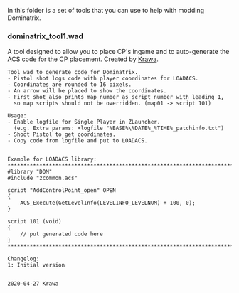 In this folder is a set of tools that you can use to help with modding Dominatrix.

### dominatrix_tool1.wad
A tool designed to allow you to place CP's ingame and to auto-generate the ACS code for the CP placement. Created by [Krawa](https://forums.zdaemon.org/profile.php?mode=viewprofile&u=45796).
```
Tool wad to generate code for Dominatrix.
- Pistol shot logs code with player coordinates for LOADACS.
- Coordinates are rounded to 16 pixels.
- An arrow will be placed to show the coordinates.
- First shot also prints map number as script number with leading 1,
  so map scripts should not be overridden. (map01 -> script 101)

Usage:
- Enable logfile for Single Player in ZLauncher.
  (e.g. Extra params: +logfile "%BASE%\%DATE%_%TIME%_patchinfo.txt")
- Shoot Pistol to get coordinates.
- Copy code from logfile and put to LOADACS.


Example for LOADACS library:
********************************************************************************
#library "DOM"
#include "zcommon.acs"

script "AddControlPoint_open" OPEN
{
 	ACS_Execute(GetLevelInfo(LEVELINFO_LEVELNUM) + 100, 0);
}

script 101 (void)
{
	// put generated code here
}
********************************************************************************

Changelog:
1: Initial version


2020-04-27 Krawa
```